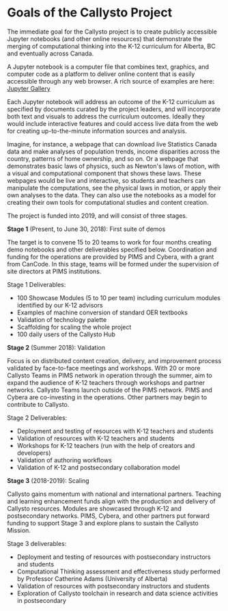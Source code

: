 # Goals of the Callysto Project

The immediate goal for the Callysto project is to create publicly accessible Jupyter notebooks (and other online resources) that demonstrate the merging of computational thinking into the K-12 curriculum for Alberta, BC and eventually across Canada.

A Jupyter notebook is a computer file that combines text, graphics, and computer code as a platform to deliver online content that is easily accessible through any web browser. A rich source of examples are here: [Jupyter Gallery](https://github.com/jupyter/jupyter/wiki/A-gallery-of-interesting-Jupyter-Notebooks)

Each Jupyter notebook will address an outcome of the K-12 curriculum as specified by documents curated by the project leaders, and will incorporate both text and visuals to address the curriculum outcomes. Ideally they would include interactive features and could access live data from the web for creating up-to-the-minute information sources and analysis.

Imagine, for  instance, a webpage that can download live Statistics Canada data and make analyses of population trends, income disparities across the country, patterns of home ownership, and so on. Or a webpage that demonstrates basic laws of physics, such as Newton's laws of motion, with a visual and computational component that shows these laws. These webpages would be live and interactive, so students and teachers can manipulate the computations, see the physical laws in motion, or apply their own analyses to the data. They can also use the notebooks as a model for creating their own tools for computational studies and content creation.

The project is funded into 2019, and will consist of three stages.

**Stage 1** (Present, to June 30, 2018): First suite of demos

The target is to convene 15 to 20 teams to work for four months creating demo notebooks and other deliverables specified below. Coordination and funding for the operations are provided by PIMS and Cybera, with a grant from CanCode. In this stage, teams will be formed under the supervision of site directors at PIMS institutions.

Stage 1 Deliverables:

- 100 Showcase Modules (5 to 10 per team) including curriculum modules identified by our K-12 advisors
- Examples of machine conversion of standard OER textbooks
- Validation of technology palette
- Scaffolding for scaling the whole project
- 100 daily users of the Callysto Hub

**Stage 2** (Summer 2018): Validation

Focus is on distributed content creation, delivery, and improvement process validated by face-to-face meetings and workshops. With 20 or more Callysto Teams in PIMS network in operation through the summer, aim to expand the audience of K-12 teachers  through workshops and partner networks. Callysto Teams launch outside of the PIMS network. PIMS and Cybera are co-investing in the operations. Other partners may begin to contribute to Callysto.

Stage 2 Deliverables:

- Deployment and testing of resources with K-12 teachers and students
- Validation of resources with K-12 teachers and students
- Workshops for K-12 teachers (run with the help of creators and developers)
- Validation of authoring workflows
- Validation of K-12 and postsecondary collaboration model



**Stage 3** (2018-2019): Scaling

Callysto gains momentum with national and international partners. Teaching and learning enhancement funds align with the production and delivery of Callysto resources. Modules are showcased through K-12 and postsecondary networks. PIMS, Cybera, and other partners put forward funding to support Stage 3 and explore plans to sustain the Callysto Mission.


Stage 3 deliverables:

- Deployment and testing of resources with postsecondary instructors and students
- Computational Thinking assessment and effectiveness study performed by Professor Catherine Adams (University of Alberta)
- Validation of resources with postsecondary instructors and students
- Exploration of Callysto toolchain in research and data science activities in postsecondary

